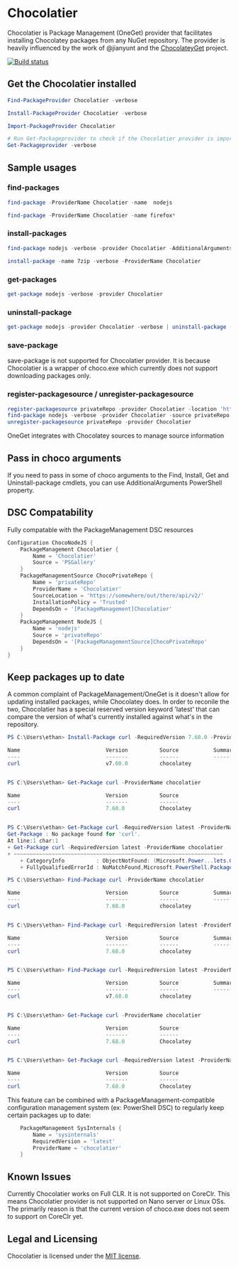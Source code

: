 # Chocolatier
Chocolatier is Package Management (OneGet) provider that facilitates installing Chocolatey packages from any NuGet repository. The provider is heavily influenced by the work of @jianyunt and the [ChocolateyGet](https://github.com/jianyunt/ChocolateyGet) project.

[![Build status](https://ci.appveyor.com/api/projects/status/14pwjwch40ww0cxd?svg=true)](https://ci.appveyor.com/project/ethanbergstrom/chocolatier)

## Get the Chocolatier installed
```PowerShell
Find-PackageProvider Chocolatier -verbose

Install-PackageProvider Chocolatier -verbose

Import-PackageProvider Chocolatier

# Run Get-Packageprovider to check if the Chocolatier provider is imported
Get-Packageprovider -verbose
```

## Sample usages
### find-packages
```PowerShell
find-package -ProviderName Chocolatier -name  nodejs

find-package -ProviderName Chocolatier -name firefox*
```

### install-packages
```PowerShell
find-package nodejs -verbose -provider Chocolatier -AdditionalArguments --exact | install-package

install-package -name 7zip -verbose -ProviderName Chocolatier
```
### get-packages
```PowerShell
get-package nodejs -verbose -provider Chocolatier
```
### uninstall-package
```PowerShell
get-package nodejs -provider Chocolatier -verbose | uninstall-package -AdditionalArguments '-y --remove-dependencies' -Verbose
```
### save-package

save-package is not supported for Chocolatier provider.
It is because Chocolatier is a wrapper of choco.exe which currently does not support downloading packages only.

### register-packagesource / unregister-packagesource
```PowerShell
register-packagesource privateRepo -provider Chocolatier -location 'https://somewhere/out/there/api/v2/'
find-package nodejs -verbose -provider Chocolatier -source privateRepo -AdditionalArguments --exact | install-package
unregister-packagesource privateRepo -provider Chocolatier
```

OneGet integrates with Chocolatey sources to manage source information

## Pass in choco arguments
If you need to pass in some of choco arguments to the Find, Install, Get and Uninstall-package cmdlets, you can use AdditionalArguments PowerShell property.

## DSC Compatability
Fully compatable with the PackageManagement DSC resources
```PowerShell
Configuration ChocoNodeJS {
	PackageManagement Chocolatier {
		Name = 'Chocolatier'
		Source = 'PSGallery'
	}
	PackageManagementSource ChocoPrivateRepo {
		Name = 'privateRepo'
		ProviderName = 'Chocolatier'
		SourceLocation = 'https://somewhere/out/there/api/v2/'
		InstallationPolicy = 'Trusted'
		DependsOn = '[PackageManagement]Chocolatier'
	}
	PackageManagement NodeJS {
		Name = 'nodejs'
		Source = 'privateRepo'
		DependsOn = '[PackageManagementSource]ChocoPrivateRepo'
	}
}
```

## Keep packages up to date
A common complaint of PackageManagement/OneGet is it doesn't allow for updating installed packages, while Chocolatey does.
In order to reconile the two, Chocolatier has a special reserved version keyword 'latest' that can compare the version of what's currently installed against what's in the repository.
```PowerShell
PS C:\Users\ethan> Install-Package curl -RequiredVersion 7.60.0 -ProviderName chocolatier -Force

Name                           Version          Source           Summary
----                           -------          ------           -------
curl                           v7.60.0          chocolatey


PS C:\Users\ethan> Get-Package curl -ProviderName chocolatier

Name                           Version          Source                           ProviderName
----                           -------          ------                           ------------
curl                           7.60.0           Chocolatey                       Chocolatier


PS C:\Users\ethan> Get-Package curl -RequiredVersion latest -ProviderName chocolatier
Get-Package : No package found for 'curl'.
At line:1 char:1
+ Get-Package curl -RequiredVersion latest -ProviderName chocolatier
+ ~~~~~~~~~~~~~~~~~~~~~~~~~~~~~~~~~~~~~~~~~~~~~~~~~~~~~~~~~~~~~~~~~~
    + CategoryInfo          : ObjectNotFound: (Microsoft.Power...lets.GetPackage:GetPackage) [Get-Package], Exception
    + FullyQualifiedErrorId : NoMatchFound,Microsoft.PowerShell.PackageManagement.Cmdlets.GetPackage

PS C:\Users\ethan> Find-Package curl -ProviderName chocolatier

Name                           Version          Source           Summary
----                           -------          ------           -------
curl                           7.68.0           chocolatey


PS C:\Users\ethan> Find-Package curl -RequiredVersion latest -ProviderName chocolatier

Name                           Version          Source           Summary
----                           -------          ------           -------
curl                           7.68.0           chocolatey


PS C:\Users\ethan> Find-Package curl -RequiredVersion latest -ProviderName chocolatier | Install-Package -Force

Name                           Version          Source           Summary
----                           -------          ------           -------
curl                           v7.68.0          chocolatey


PS C:\Users\ethan> Get-Package curl -ProviderName chocolatier

Name                           Version          Source                           ProviderName
----                           -------          ------                           ------------
curl                           7.68.0           Chocolatey                       Chocolatier


PS C:\Users\ethan> Get-Package curl -RequiredVersion latest -ProviderName chocolatier

Name                           Version          Source                           ProviderName
----                           -------          ------                           ------------
curl                           7.68.0           Chocolatey                       Chocolatier

```

This feature can be combined with a PackageManagement-compatible configuration management system (ex: PowerShell DSC) to regularly keep certain packages up to date:
```PowerShell
	PackageManagement SysInternals {
		Name = 'sysinternals'
		RequiredVersion = 'latest'
		ProviderName = 'chocolatier'
	}
```

## Known Issues
Currently Chocolatier works on Full CLR.
It is not supported on CoreClr.
This means Chocolatier provider is not supported on Nano server or Linux OSs.
The primarily reason is that the current version of choco.exe does not seem to support on CoreClr yet.

## Legal and Licensing
Chocolatier is licensed under the [MIT license](./LICENSE.txt).
